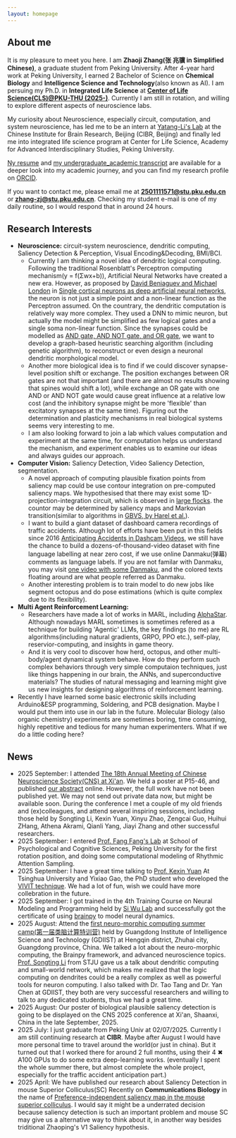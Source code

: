 ```yaml
---
layout: homepage
---
```


## About me

It is my pleasure to meet you here. I am **Zhaoji Zhang(张 兆骥 in Simplified Chinese)**, a graduate student from Peking University. After 4-year hard work at Peking University, I earned 2 Bachelor of Science on **Chemical Biology** and  **Intelligence Science and Technology**(also known as AI). I am persuing my Ph.D. in **Integrated Life Science** at [**Center of Life Science(CLS)@PKU-THU (2025-)**](https://www.cls.edu.cn/index.htm). Currently I am still in rotation, and willing to explore different aspects of neuroscience labs.

My curiosity about Neuroscience, especially circuit, computation, and system neuroscience, has led me to be an intern at [Yatang-Li's Lab](https://yatanglilab.cibr.ac.cn/en/) at the Chinese Institute for Brain Research, Beijing (CIBR, Beijing) and finally led me into integrated life science program at Center for Life Science, Academy for Advanced Interdisciplinary Studies, Peking University.

[Ny resume](https://github.com/Zhang-Zhaoji/Zhang-Zhaoji.github.io/blob/main/assets/files/Resume.pdf) and [my undergraduate_academic transcript](https://drive.google.com/file/d/1somZXkrMlVg3rWUyF3WMa0-Za7p0GWp_/view?usp=sharing) are available for a deeper look into my academic journey, and you can find my research profile on [ORCID](https://orcid.org/0009-0002-3293-1961). 

If you want to contact me, please email me at **2501111571@stu.pku.edu.cn** or **zhang-zj@stu.pku.edu.cn**. Checking my student e-mail is one of my daily routine, so I would respond that in around 24 hours.

## Research Interests

- **Neuroscience:** circuit-system neuroscience, dendritic computing, Saliency Detection & Perception, Visual Encoding&Decoding, BMI/BCI.
  -  Currently I am thinking a novel idea of dendritic logical computing. Following the traditional Rosenblatt's Perceptron computing mechanism(y = f(Σwx+b)), Artificial Neural Networks have created a new era. However, as proposed by [David Beniaguev and Michael London](https://elsc.huji.ac.il/people-directory/faculty-members/michael-london/) in [Single cortical neurons as deep artificial neural networks](https://www.cell.com/neuron/fulltext/S0896-6273(21)00501-8), the neuron is not just a simple point and a non-linear function as the Perceptron assumed. On the countrary, the dendritic computation is relatively way more complex. They used a DNN to mimic neuron, but actually the model might be simplified as few logical gates and a single soma non-linear function. Since the synapses could be modelled as [AND gate, AND NOT gate, and OR gate](https://www.cnbc.cmu.edu/~tai/readings/nature/koch_neuron.pdf), we want to develop a graph-based heuristic searching algorithm (including genetic algorithm), to reconstruct or even design a neuronal dendritic morphological model.
  -  Another more biological idea is to find if we could discover synapse-level position shift or exchange. The position exchanges between OR gates are not that important (and there are almost no results showing that spines would shift a lot), while exchange an OR gate with one AND or AND NOT gate would cause great influence at a relative low cost (and the inhibitory synapse might be more 'flexible' than excitatory synapses at the same time). Figuring out the determination and plasticity mechanisms in real biological systems seems very interesting to me.
  -  I am also looking forward to join a lab which values computation and experiment at the same time, for computation helps us understand the mechanism, and experiment enables us to examine our ideas and always guides our approach.
- **Computer Vision:** Saliency Detection, Video Saliency Detection, segmentation.
  -  A novel approach of computing plausible fixation points from saliency map could be use contour integration on pre-computed saliency maps. We hypothesised that there may exist some 1D-projection-integration circuit, which is observed in [large flocks](https://www.pnas.org/doi/full/10.1073/pnas.1402202111). the countor may be determined by saliency maps and Markovian transition(similar to algorithms in [GBVS, by Harel et al.](https://proceedings.neurips.cc/paper/2006/file/4db0f8b0fc895da263fd77fc8aecabe4-Paper.pdf)).
  - I want to build a giant dataset of dashboard camera recordings of traffic accidents. Although lot of efforts have been put in this fields since 2016 [Anticipating Accidents in Dashcam Videos](https://github.com/smallcorgi/Anticipating-Accidents), we still have the chance to build a dozens-of-thousand-video dataset with fine language labelling at near zero cost, if we use online Danmaku(弹幕) comments as language labels. If you are not familar with Danmaku, you may visit [one video with some Danmaku](https://www.bilibili.com/video/BV1gc4uzZEP6/), and the colored texts floating around are what people referred as Danmaku.
  - Another interesting problem is to train model to do new jobs like segment octopus and do pose estimations (which is quite complex due to its flexibility).
- **Multi Agent Reinforcement Learning:**
  -  Researchers have made a lot of works in MARL, including [AlphaStar](https://deepmind.google/discover/blog/alphastar-mastering-the-real-time-strategy-game-starcraft-ii/). Although nowadays MARL sometimes is sometimes refered as a technique for building 'Agentic' LLMs, the key findings (to me) are RL algorithms(including natural gradients, GRPO, PPO etc.), self-play, reservior-computing, and insights in game theory.
  -  And it is very cool to discover how herd, octopus, and other multi-body/agent dynamical system behave. How do they perform such complex behaviors through very simple computaion techniques, just like things happening in our brain, the ANNs, and superconductive materials? The studies of natural messaging and learning might give us new insights for designing algorithms of reinforcement learning.
- Recently I have learned some basic electronic skills including Arduino&ESP programming, Soldering, and PCB designation. Maybe I would put them into use in our lab in the future. Molecular Biology (also organic chemistry) experiments are sometimes boring, time consuming, highly repetitive and tedious for many human experimenters. What if we do a little coding here?

## News

- 2025 September: I attended [The 18th Annual Meeting of Chinese Neuroscience Society(CNS) at Xi'an](https://cns.org.cn/2025/). We held a poster at P15-46, and published [our abstract](https://github.com/Zhang-Zhaoji/Zhang-Zhaoji.github.io/blob/main/assets/files/abstractAtCNS2025.pdf) online. However, the full work have not been published yet. We may not send out private data now, but might be available soon. During the conference I met a couple of my old friends and (ex)colleagues, and attend several inspiring sessions, including those held by Songting Li, Kexin Yuan, Xinyu Zhao, Zengcai Guo, Huihui ZHang, Athena Akrami, Qianli Yang, Jiayi Zhang and other successful researchers. 
- 2025 September: I entered [Prof. Fang Fang's Lab](https://www.psy.pku.edu.cn/szdw/qzjy/jsyjy/ffjs/index.htm) at School of Psychological and Cognitive Sciences, Peking University for the first rotation position, and doing some computational modeling of Rhythmic Attention Sampling.
- 2025 September: I have a great time talking to [Prof. Kexin Yuan](https://brain.tsinghua.edu.cn/info/1010/1015.htm) At Tsinghua University and Yixiao Gao, the PhD student who developed the [VIVIT technique](https://www.cell.com/cell/fulltext/S0092-8674(25)00813-X). We had a lot of fun, wish we could have more collebration in the future.
- 2025 September: I got trained in the 4th Training Course on Neural Modeling and Programming held by [Si Wu Lab](https://www.psy.pku.edu.cn/szdw/qzjy/jsyjy/ws/index.htm) and successfully got the certificate of using [brainpy](https://github.com/brainpy) to model neural dynamics.
- 2025 August: Attend the [first neuro-morphic computing summer camp(第一届类脑计算特训营)](https://gdiist.cn/news/detail/6/375) held by Guangdong Institute of Intelligence Science and Technology (GDIIST) at Hengqin district, Zhuhai city, Guangdong province, China. We talked a lot about the neuro-morphic computing, the Brainpy framework, and advanced neuroscience topics. [Prof. Songting Li](https://ins.sjtu.edu.cn/people/songtingli/) from STJU gave us a talk about dendritic computing and small-world network, which makes me realized that the logic computing on dendrites could be a really complex as well as powerful tools for neuron computing.  I also talked with Dr. Tao Tang and Dr. Yan Chen at GDIIST, they both are very successful researchers and willing to talk to any dedicated students, thus we had a great time.
- 2025 August: Our poster of biological plausible saliency detection is going to be displayed on the CNS 2025 conference at Xi'an, Shaanxi, China in the late September, 2025. 
- 2025 July: I just graduate from Peking Univ at 02/07/2025. Currently I am still continuing research at **CIBR**. Maybe after August I would have more personal time to travel around the world(or just in china). But it turned out that I worked there for around 2 full months, using their 4 ✖ A100 GPUs to do some extra deep-learning works. (eventually I spent the whole summer there, but almost complete the whole project, especially for the traffic accident anticipation part.)
- 2025 April: We have published our research about Saliency Detection in mouse Superior Colliculus(SC) Recently on **Communications Biology** in the name of [Preference-independent saliency map in the mouse superior colliculus](https://www.nature.com/articles/s42003-025-08006-x). I would say it might be a underrated decision because saliency detection is such an important problem and mouse SC may give us a alternative way to think about it, in another way besides triditional Zhaoping's V1 Saliency hypothesis.

